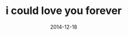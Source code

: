 ---
layout: base.njk
title : 'i could love you forever' 
view_title : 'i could love you forever' 
year : '2014' 
date : '2014-12-18' 
img_file : '/drawing/icouldloveyouforever.png' 
html_file : 'icouldloveyouforever' 
next_html : 'itwasstrangetoseeyouagain.html' 
year_order : '49' 
permalink : "title/{{html_file}}.html"
---